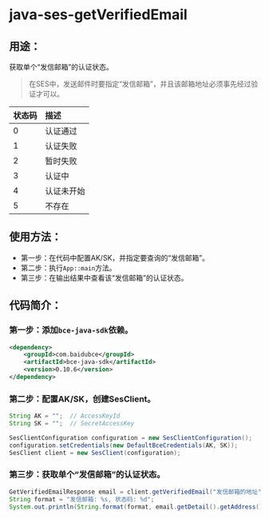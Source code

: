 # java-ses-getVerifiedEmail

## 用途：

获取单个“发信邮箱”的认证状态。

> 在SES中，发送邮件时要指定“发信邮箱”，并且该邮箱地址必须事先经过验证才可以。

| 状态码 | 描述 |
| :-- | :-- |
| 0 | 认证通过 |
| 1 | 认证失败 |
| 2 | 暂时失败 |
| 3 | 认证中 |
| 4 | 认证未开始 |
| 5 | 不存在 |


## 使用方法：

* 第一步：在代码中配置AK/SK，并指定要查询的“发信邮箱”。
* 第二步：执行`App::main`方法。
* 第三步：在输出结果中查看该“发信邮箱”的认证状态。

## 代码简介：

### 第一步：添加`bce-java-sdk`依赖。

```xml
<dependency>
    <groupId>com.baidubce</groupId>
    <artifactId>bce-java-sdk</artifactId>
    <version>0.10.6</version>
</dependency>
```

### 第二步：配置AK/SK，创建SesClient。

```java
String AK = "";  // AccessKeyId
String SK = "";  // SecretAccessKey

SesClientConfiguration configuration = new SesClientConfiguration();
configuration.setCredentials(new DefaultBceCredentials(AK, SK));
SesClient client = new SesClient(configuration);
```

### 第三步：获取单个“发信邮箱”的认证状态。

```java
GetVerifiedEmailResponse email = client.getVerifiedEmail("发信邮箱的地址");
String format = "发信邮箱: %s, 状态码: %d";
System.out.println(String.format(format, email.getDetail().getAddress(), email.getDetail().getStatus()));
```